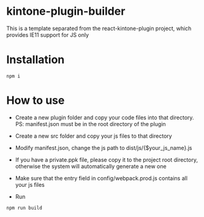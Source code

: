 # kintone-plugin-builder
This is a template separated from the react-kintone-plugin project, which provides IE11 support for JS only

# Installation
```console
npm i
```

# How to use

- Create a new plugin folder and copy your code files into that directory.
  PS:
  manifest.json must be in the root directory of the plugin
  
- Create a new src folder and copy your js files to that directory
  
- Modify manifest.json, change the js path to dist/js/{$your_js_name}.js

- If you have a private.ppk file, please copy it to the project root directory, otherwise the system will automatically generate a new one

- Make sure that the entry field in config/webpack.prod.js contains all your js files

- Run
```console
npm run build
```

